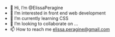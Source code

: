 - 👋 Hi, I’m @ElissaPeragine
- 👀 I’m interested in front end web development
- 🌱 I’m currently learning CSS
- 💞️ I’m looking to collaborate on ...
- 📫 How to reach me elissa.peragine@gmail.com

<!---
ElissaPeragine/ElissaPeragine is a ✨ special ✨ repository because its `README.md` (this file) appears on your GitHub profile.
You can click the Preview link to take a look at your changes.
--->
